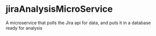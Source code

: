 # jiraAnalysisMicroService
A microservice that polls the Jira api for data, and puts it in a database ready for analysis
